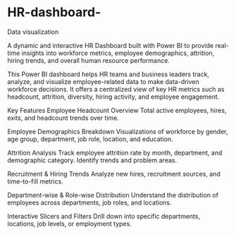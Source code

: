 # HR-dashboard-
Data visualization

A dynamic and interactive HR Dashboard built with Power BI to provide real-time insights into workforce metrics, employee demographics, attrition, hiring trends, and overall human resource performance.

This Power BI dashboard helps HR teams and business leaders track, analyze, and visualize employee-related data to make data-driven workforce decisions.
It offers a centralized view of key HR metrics such as headcount, attrition, diversity, hiring activity, and employee engagement.

 Key Features
 Employee Headcount Overview
Total active employees, hires, exits, and headcount trends over time.

 Employee Demographics Breakdown
Visualizations of workforce by gender, age group, department, job role, location, and education.

 Attrition Analysis
Track employee attrition rate by month, department, and demographic category.
Identify trends and problem areas.

 Recruitment & Hiring Trends
Analyze new hires, recruitment sources, and time-to-fill metrics.

 Department-wise & Role-wise Distribution
Understand the distribution of employees across departments, job roles, and locations.

 Interactive Slicers and Filters
Drill down into specific departments, locations, job levels, or employment types.



